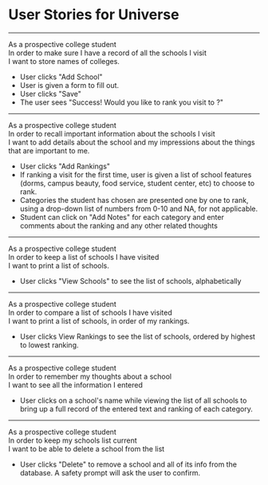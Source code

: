 User Stories for Universe
==============================

<hr />

As a prospective college student<br />
In order to make sure I have a record of all the schools I visit<br />
I want to store names of colleges.

  - User clicks "Add School"
  - User is given a form to fill out.
  - User clicks "Save"
  - The user sees "Success! Would you like to rank you visit to <school>?"

<hr />

As a prospective college student<br />
In order to recall important information about the schools I visit<br />
I want to add details about the school and my impressions about the things that are important to me.

  - User clicks "Add Rankings"
  - If ranking a visit for the first time, user is given a list of school features (dorms, campus beauty, food service, student center, etc) to choose to rank.
  - Categories the student has chosen are presented one by one to rank, using a drop-down list of numbers from 0-10 and NA, for not applicable.
  - Student can click on "Add Notes" for each category and enter comments about the ranking and any other related thoughts

<hr />

As a prospective college student<br />
In order to keep a list of schools I have visited<br />
I want to print a list of schools.

  - User clicks "View Schools" to see the list of schools, alphabetically

<hr />

As a prospective college student<br />
In order to compare a list of schools I have visited<br />
I want to print a list of schools, in order of my rankings.

- User clicks View Rankings to see the list of schools, ordered by highest to lowest ranking.

<hr />

As a prospective college student<br />
In order to remember my thoughts about a school<br />
I want to see all the information I entered

  - User clicks on a school's name while viewing the list of all schools to bring up a full record of the entered text and ranking of each category.

<hr />

As a prospective college student<br />
In order to keep my schools list current<br />
I want to be able to delete a school from the list

  - User clicks "Delete" to remove a school and all of its info from the database. A safety prompt will ask the user to confirm.
